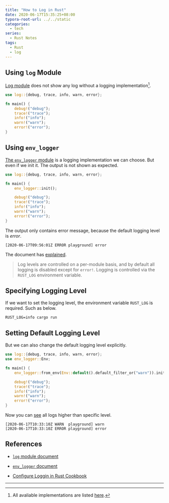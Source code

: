 ```yaml
---
title: "How to Log in Rust"
date: 2020-06-17T15:35:25+08:00
typora-root-url: ../../static
categories:
  - tech
series:
  - Rust Notes
tags:
  - Rust
  - log
---
```


## Using `log` Module

[Log module](https://docs.rs/log/) does not show any log without a logging implementation[^1].

```rust
use log::{debug, trace, info, warn, error};

fn main() {
    debug!("debug");
    trace!("trace");
    info!("info");
    warn!("warn");
    error!("error");
}
```

## Using `env_logger`

[The `env_logger` module](https://docs.rs/env_logger/0.7.1/env_logger/) is a logging implementation we can choose. But even if we init it. The output is not shown as expected.

```rust
use log::{debug, trace, info, warn, error};

fn main() {
    env_logger::init();

    debug!("debug");
    trace!("trace");
    info!("info");
    warn!("warn");
    error!("error");
}
```

The output only contains error message, because the default logging level is _error_.

```
[2020-06-17T09:56:01Z ERROR playground] error
```

The document has [explained](https://docs.rs/env_logger/0.7.1/env_logger/#enabling-logging).

> Log levels are controlled on a per-module basis, and by default all logging is disabled except for `error!`. Logging is controlled via the `RUST_LOG` environment variable.

## Specifying Logging Level

If we want to set the logging level, the environment variable `RUST_LOG` is required. Such as below.

```shell
RUST_LOG=info cargo run
```

## Setting Default Logging Level

But we can also change the default logging level explicitly.

```rust
use log::{debug, trace, info, warn, error};
use env_logger::Env;

fn main() {
    env_logger::from_env(Env::default().default_filter_or("warn")).init();

    debug!("debug");
    trace!("trace");
    info!("info");
    warn!("warn");
    error!("error");
}
```

Now you can [see](https://play.rust-lang.org/?version=stable&mode=debug&edition=2018&gist=ff9ceff45cee38a23e818f60c3557184) all logs higher than specific level.

```
[2020-06-17T10:33:10Z WARN  playground] warn
[2020-06-17T10:33:10Z ERROR playground] error
```

## References

* [`log` module document](https://docs.rs/log/0.4.8/log/index.html)

* [`env_logger` document](https://docs.rs/env_logger/0.7.1/env_logger/index.html)
* [Configure Loggin in Rust Cookbook](https://rust-lang-nursery.github.io/rust-cookbook/development_tools/debugging/config_log.html)

-----

[^1]: All avaliable implementations are listed [here](https://docs.rs/log/0.4.8/log/#available-logging-implementations).